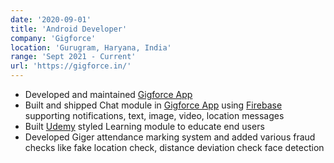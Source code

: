 ```yaml
---
date: '2020-09-01'
title: 'Android Developer'
company: 'Gigforce'
location: 'Gurugram, Haryana, India'
range: 'Sept 2021 - Current'
url: 'https://gigforce.in/'
---
```


- Developed and maintained [Gigforce App](https://play.google.com/store/apps/details?id=com.gigforce.app&hl=en_IN&gl=US)
- Built and shipped Chat module in [Gigforce App](https://play.google.com/store/apps/details?id=com.gigforce.app&hl=en_IN&gl=US) using [Firebase](https://firebase.google.com/) supporting notifications, text, image, video, location messages
- Built [Udemy](https://www.udemy.com/) styled Learning module to educate end users
- Developed Giger attendance marking system and added various fraud checks like fake location check, distance deviation check face detection
